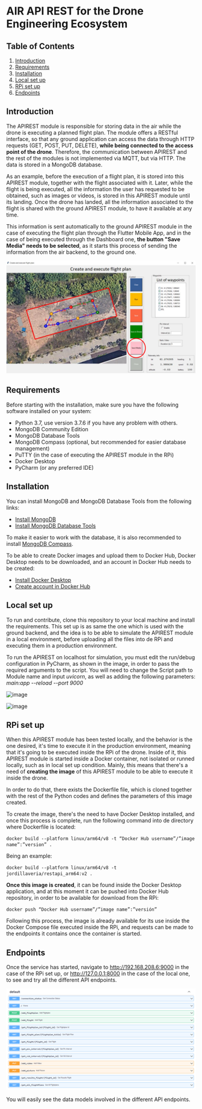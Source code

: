# AIR API REST for the Drone Engineering Ecosystem

## Table of Contents

1. [Introduction](#introduction)
2. [Requirements](#requirements)
3. [Installation](#installation)
4. [Local set up](#local-set-up)
5. [RPi set up](#rpi-set-up)
6. [Endpoints](#endpoints)

## Introduction

The APIREST module is responsible for storing data in the air while the drone is executing a planned flight plan. The module offers a RESTful interface, so that any ground application can access the data through HTTP requests (GET, POST, PUT, DELETE), __while being connected to the access point of the drone__. Therefore, the communication between APIREST and the rest of the modules is not implemented via MQTT, but via HTTP. The data is stored in a MongoDB database.   
      
As an example, before the execution of a flight plan, it is stored into this APIREST module, together with the flight associated with it. Later, while the flight is being executed, all the information the user has requested to be obtained, such as images or videos, is stored in this APIREST module until its landing. Once the drone has landed, all the information associated to the flight is shared with the ground APIREST module, to have it available at any time.

This information is sent automatically to the ground APIREST module in the case of executing the flight plan through the Flutter Mobile App, and in the case of being executed through the Dashboard one, __the button "Save Media" needs to be selected__, as it starts this process of sending the information from the air backend, to the ground one.

![](https://github.com/JordiLlaveria/AirAPIRESTDEE/blob/manager/assets/Save%20Media.PNG)

## Requirements

Before starting with the installation, make sure you have the following software installed on your system:

- Python 3.7, use version 3.7.6 if you have any problem with others.
- MongoDB Community Edition
- MongoDB Database Tools
- MongoDB Compass (optional, but recommended for easier database management)
- PuTTY (in the case of executing the APIREST module in the RPi)
- Docker Desktop
- PyCharm (or any preferred IDE)

## Installation

You can install MongoDB and MongoDB Database Tools from the following links:
- [Install MongoDB](https://www.mongodb.com/docs/manual/administration/install-community/)
- [Install MongoDB Database Tools](https://www.mongodb.com/docs/database-tools/)

To make it easier to work with the database, it is also recommended to install [MongoDB Compass](https://www.mongodb.com/products/compass).

To be able to create Docker images and upload them to Docker Hub, Docker Desktop needs to be downloaded, and an account in Docker Hub needs to be created:
- [Install Docker Desktop](https://www.docker.com/products/docker-desktop/)
- [Create account in Docker Hub](https://hub.docker.com/)

## Local set up

To run and contribute, clone this repository to your local machine and install the requirements.  This set up is as same the one which is used with the ground backend, and the idea is to be able to simulate the APIREST module in a local environment, before uploading all the files into de RPi and executing them in a production environment.
    
To run the APIREST on localhost for simulation, you must edit the run/debug configuration in PyCharm, as shown in the image, in order to pass the required arguments to the script. 
You will need to change the Script path to Module name and input _uvicorn_, as well as adding the following parameters: _main:app --reload --port 9000_

![image](https://github.com/eloimoncho/AirAPIREST/assets/91852608/a7d574a9-e187-44c8-a822-921657ab9193)


![image](https://github.com/eloimoncho/AirAPIREST/assets/91852608/9aa0c00e-3104-4c8b-b2e4-d459eaa85a51)


## RPi set up

When this APIREST module has been tested locally, and the behavior is the one desired, it's time to execute it in the production environment, meaning that it's going to be executed inside the RPi of the drone. Inside of it, this APIREST module is started inside a Docker container, not isolated or runned locally, such as in local set up condition. Mainly, this means that there's a need of __creating the image__ of this APIREST module to be able to execute it inside the drone.

In order to do that, there exists the Dockerfile file, which is cloned together with the rest of the Python codes and defines the parameters of this image created.

To create the image, there's the need to have Docker Desktop installed, and once this process is complete, run the following command into de directory where Dockerfile is located:

```
docker build --platform linux/arm64/v8 -t “Docker Hub username”/”image name”:”version” .
```

Being an example:

```
docker build --platform linux/arm64/v8 -t jordillaveria/restapi_arm64:v2 .
```

__Once this image is created__, it can be found inside the Docker Desktop application, and at this moment it can be pushed into Docker Hub repository, in order to be available for download from the RPi:

```
docker push “Docker Hub username”/”image name”:”versión”
```

Following this process, the image is already available for its use inside the Docker Compose file executed inside the RPi, and requests can be made to the endpoints it contains once the container is started.

## Endpoints

Once the service has started, navigate to http://192.168.208.6:9000 in the case of the RPi set up, or http://127.0.0.1:8000 in the case of the local one, to see and try all the different API endpoints.

![](https://github.com/JordiLlaveria/AirAPIRESTDEE/blob/manager/assets/Endpoints.PNG)

You will easily see the data models involved in the different API endpoints.    
